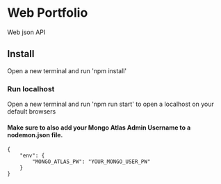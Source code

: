 # Web Portfolio
Web json API

## Install
Open a new terminal and run 'npm install'

### Run localhost
Open a new terminal and run 'npm run start' to open a localhost on your default browsers

#### Make sure to also add your Mongo Atlas Admin Username to a nodemon.json file.

```
{
    "env": {
        "MONGO_ATLAS_PW": "YOUR_MONGO_USER_PW"
    }
}
```
